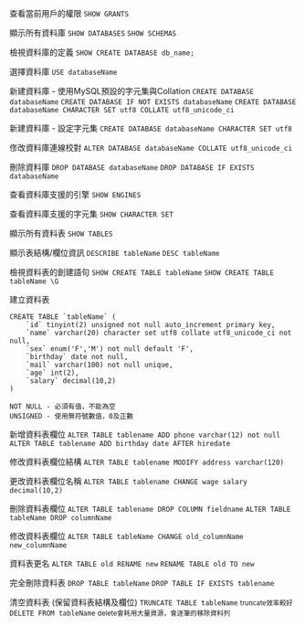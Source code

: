 查看當前用戶的權限
`SHOW GRANTS`

顯示所有資料庫
`SHOW DATABASES`
`SHOW SCHEMAS`

檢視資料庫的定義
`SHOW CREATE DATABASE db_name;`

選擇資料庫
`USE databaseName`

新建資料庫 - 使用MySQL預設的字元集與Collation
`CREATE DATABASE databaseName`
`CREATE DATABASE IF NOT EXISTS databaseName`
`CREATE DATABASE databaseName CHARACTER SET utf8 COLLATE utf8_unicode_ci`

新建資料庫 - 設定字元集
`CREATE DATABASE databaseName CHARACTER SET utf8`

俢改資料庫連線校對
`ALTER DATABASE databaseName COLLATE utf8_unicode_ci`

刪除資料庫
`DROP DATABASE databaseName`
`DROP DATABASE IF EXISTS databaseName`

查看資料庫支援的引擎
`SHOW ENGINES`

查看資料庫支援的字元集
`SHOW CHARACTER SET`

顯示所有資料表
`SHOW TABLES`

顯示表結構/欄位資訊
`DESCRIBE tableName`
`DESC tableName`

檢視資料表的創建語句
`SHOW CREATE TABLE tableName`
`SHOW CREATE TABLE tableName \G`

建立資料表
```
CREATE TABLE `tableName` (
	`id` tinyint(2) unsigned not null auto_increment primary key,
	`name` varchar(20) character set utf8 collate utf8_unicode_ci not null,
	`sex` enum('F','M') not null default 'F',
	`birthday` date not null,
	`mail` varchar(100) not null unique,
	`age` int(2),
	`salary` decimal(10,2)
)
```

```
NOT NULL - 必須有值，不能為空
UNSIGNED - 使用無符號數值，0及正數
```

新增資料表欄位
`ALTER TABLE tablename ADD phone varchar(12) not null`
`ALTER TABLE tablename ADD birthday date AFTER hiredate`

修改資料表欄位結構
`ALTER TABLE tablename MODIFY address varchar(120)`

更改資料表欄位名稱
`ALTER TABLE tablename CHANGE wage salary decimal(10,2)`

刪除資料表欄位
`ALTER TABLE tablename DROP COLUMN fieldname`
`ALTER TABLE tableName DROP columnName`

修改資料表欄位
`ALTER TABLE tableName CHANGE old_columnName new_columnName`

資料表更名
`ALTER TABLE old RENAME new`
`RENAME TABLE old TO new`

完全刪除資料表
`DROP TABLE tableName`
`DROP TABLE IF EXISTS tablename`

清空資料表 (保留資料表結構及欄位)
`TRUNCATE TABLE tableName` <small>truncate效率較好</small>
`DELETE FROM tableName` <small>delete會耗用大量資源，會逐筆的移除資料列</small>